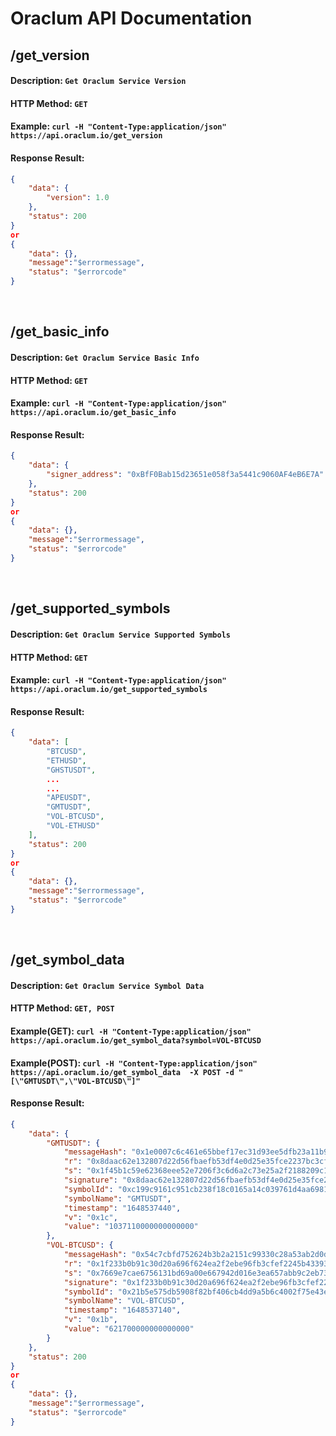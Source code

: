 # Oraclum API Documentation


## /get_version
#### Description: ```Get Oraclum Service Version```
#### HTTP Method: ```GET```
#### Example: ```curl -H "Content-Type:application/json"  https://api.oraclum.io/get_version```
#### Response Result:
```json
{
    "data": {
        "version": 1.0
    },
    "status": 200
}
or
{
    "data": {},
    "message":"$errormessage",
    "status": "$errorcode"
}
```
<br/>


## /get_basic_info
#### Description: ```Get Oraclum Service Basic Info ```
#### HTTP Method: ```GET ```
#### Example: ```curl -H "Content-Type:application/json"  https://api.oraclum.io/get_basic_info```
#### Response Result:
```json
{
    "data": {
        "signer_address": "0xBfF0Bab15d23651e058f3a5441c9060AF4eB6E7A"
    },
    "status": 200
}
or
{
    "data": {},
    "message":"$errormessage",
    "status": "$errorcode"
}
```
<br/>


## /get_supported_symbols
#### Description: ```Get Oraclum Service Supported Symbols```
#### HTTP Method: ```GET```
#### Example: ```curl -H "Content-Type:application/json"  https://api.oraclum.io/get_supported_symbols```
#### Response Result:
```json
{
    "data": [
        "BTCUSD",
        "ETHUSD",
        "GHSTUSDT",
        ...
        ...
        "APEUSDT",
        "GMTUSDT",
        "VOL-BTCUSD",
        "VOL-ETHUSD"
    ],
    "status": 200
}
or
{
    "data": {},
    "message":"$errormessage",
    "status": "$errorcode"
}
```
<br/>


## /get_symbol_data
#### Description: ```Get Oraclum Service Symbol Data```
#### HTTP Method: ```GET, POST```
#### Example(GET): ```curl -H "Content-Type:application/json"  https://api.oraclum.io/get_symbol_data?symbol=VOL-BTCUSD```
#### Example(POST): ```curl -H "Content-Type:application/json"  https://api.oraclum.io/get_symbol_data  -X POST -d "[\"GMTUSDT\",\"VOL-BTCUSD\"]"```
#### Response Result:
```json
{
    "data": {
        "GMTUSDT": {
            "messageHash": "0x1e0007c6c461e65bbef17ec31d93ee5dfb23a11b94b00d2e7aedef6121e6ebe6",
            "r": "0x8daac62e132807d22d56fbaefb53df4e0d25e35fce2237bc3cfe9faadb0b2b00",
            "s": "0x1f45b1c59e62368eee52e7206f3c6d6a2c73e25a2f2188209c140010febe9105",
            "signature": "0x8daac62e132807d22d56fbaefb53df4e0d25e35fce2237bc3cfe9faadb0b2b001f45b1c59e62368eee52e7206f3c6d6a2c73e25a2f2188209c140010febe91051c",
            "symbolId": "0xc199c9161c951cb238f18c0165a14c039761d4aa6981272c853cb49970610816",
            "symbolName": "GMTUSDT",
            "timestamp": "1648537440",
            "v": "0x1c",
            "value": "1037110000000000000"
        },
        "VOL-BTCUSD": {
            "messageHash": "0x54c7cbfd752624b3b2a2151c99330c28a53ab2d0d0c1b4e9488d767de2414638",
            "r": "0x1f233b0b91c30d20a696f624ea2f2ebe96fb3cfef2245b4339345ae3b11e9bcb",
            "s": "0x7669e7cae6756131bd69a00e667942d016e3ea657abb9c2eb730fea6443ea509",
            "signature": "0x1f233b0b91c30d20a696f624ea2f2ebe96fb3cfef2245b4339345ae3b11e9bcb7669e7cae6756131bd69a00e667942d016e3ea657abb9c2eb730fea6443ea5091b",
            "symbolId": "0x21b5e575db5908f82bf406cb4dd9a5b6c4002f75e43e9a309d52ce4781fd0a4f",
            "symbolName": "VOL-BTCUSD",
            "timestamp": "1648537140",
            "v": "0x1b",
            "value": "621700000000000000"
        }
    },
    "status": 200
}
or
{
    "data": {},
    "message":"$errormessage",
    "status": "$errorcode"
}
```
<br/>
